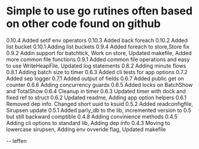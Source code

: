 # Simple to use go rutines often based on other code found on github

0.10.4  Added setif env operators
0.10.3  Added back foreach
0.10.2  Added list bucket
0.10.1  Adding list buckets
0.9.4   Added foreach to store,Store fix
0.9.2   Addin support for batchtick, Work on store, Updated makefile, Added more common file functions
0.9.1   Added common file operations and easy to use WriteHeapFile, Updated log statements
0.8.2   Adding minute flows
0.8.1   Adding batch size to timer
0.6.3   Added cli tests for app options
0.7.2   Added sep logger
0.7.1   Added output of fields
0.6.7   Added public get on counter
0.6.6   Adding concurrency guards
0.6.5   Added locks on BatchShow and TotalShow
0.6.4   Cleanup in timer
0.6.3   Updated timer with dock and fixed ref to struct
0.6.2   Updated readme, Adding app option helpers
0.6.1   Removed dep info. Changed short uuid to ksuid
0.5.2   Added readconfigfile, Sirupsen update
0.5.1   Added parly_db to the lib, incremented version to 0.5 but still backward comptible
0.4.8   Adding convinience methods
0.4.5   Adding cli options to standard lib, Adding dep info
0.4.3   Moving to lowercase sirupsen, Adding env ovveride flag, Updated makefile

-- leffen 